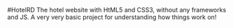 #HotelRD
The hotel website with HtML5 and CSS3, without any frameworks and JS. 
A very very basic project for understanding how things work on!